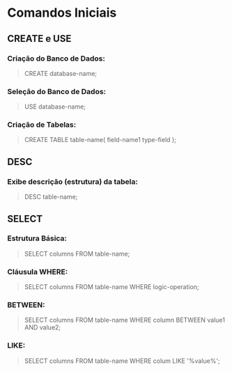 # Comandos Iniciais

## CREATE e USE

### Criação do Banco de Dados:
> CREATE database-name;

### Seleção do Banco de Dados:
> USE database-name;

### Criação de Tabelas:
> CREATE TABLE table-name( 
> field-name1 type-field 
> );

## DESC

### Exibe descrição (estrutura) da tabela:
> DESC table-name;

## SELECT

### Estrutura Básica:  
> SELECT columns FROM table-name;  

### Cláusula WHERE:
> SELECT columns FROM table-name WHERE logic-operation;

### BETWEEN:
> SELECT columns FROM table-name WHERE column BETWEEN value1 AND value2;

### LIKE:
> SELECT columns FROM table-name WHERE colum LIKE '%value%';
